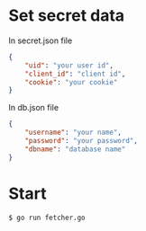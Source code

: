 # Set secret data

In secret.json file
```json
{
    "uid": "your user id",
    "client_id": "client id",
    "cookie": "your cookie"
}
```

In db.json file
```json
{
    "username": "your name",
    "password": "your password",
    "dbname": "database name"
}
```

# Start

```sh
$ go run fetcher.go
```
